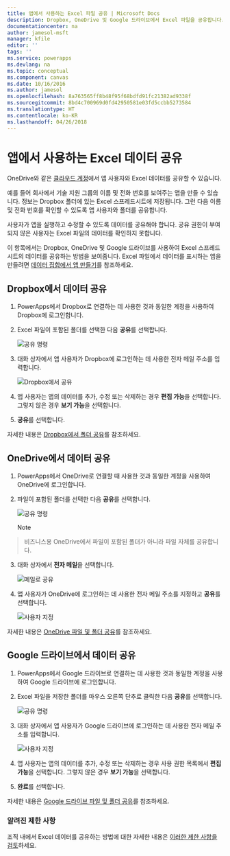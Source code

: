 ```yaml
---
title: 앱에서 사용하는 Excel 파일 공유 | Microsoft Docs
description: Dropbox, OneDrive 및 Google 드라이브에서 Excel 파일을 공유합니다. 사용자는 파일 및 폴더를 편집하고 볼 수 있습니다.
documentationcenter: na
author: jamesol-msft
manager: kfile
editor: ''
tags: ''
ms.service: powerapps
ms.devlang: na
ms.topic: conceptual
ms.component: canvas
ms.date: 10/16/2016
ms.author: jamesol
ms.openlocfilehash: 8a763565ff8b48f95f68bdfd91fc21382ad9338f
ms.sourcegitcommit: 8bd4c700969d0fd42950581e03fd5ccbb5273584
ms.translationtype: HT
ms.contentlocale: ko-KR
ms.lasthandoff: 04/26/2018
---
```

# <a name="share-excel-data-used-by-your-app"></a>앱에서 사용하는 Excel 데이터 공유
OneDrive와 같은 [클라우드 계정](connections/cloud-storage-blob-connections.md)에서 앱 사용자와 Excel 데이터를 공유할 수 있습니다.

예를 들어 회사에서 기술 지원 그룹의 이름 및 전화 번호를 보여주는 앱을 만들 수 있습니다. 정보는 Dropbox 폴더에 있는 Excel 스프레드시트에 저장됩니다. 그런 다음 이름 및 전화 번호를 확인할 수 있도록 앱 사용자와 폴더를 공유합니다.

사용자가 앱을 실행하고 수정할 수 있도록 데이터를 공유해야 합니다. 공유 권한이 부여되지 않은 사용자는 Excel 파일의 데이터를 확인하지 못합니다.

이 항목에서는 Dropbox, OneDrive 및 Google 드라이브를 사용하여 Excel 스프레드시트의 데이터를 공유하는 방법을 보여줍니다. Excel 파일에서 데이터를 표시하는 앱을 만들려면 [데이터 집합에서 앱 만들기](get-started-create-from-data.md)를 참조하세요.

## <a name="share-data-in-dropbox"></a>Dropbox에서 데이터 공유
1. PowerApps에서 Dropbox로 연결하는 데 사용한 것과 동일한 계정을 사용하여 Dropbox에 로그인합니다.
2. Excel 파일이 포함된 폴더를 선택한 다음 **공유**를 선택합니다.  
   
    ![공유 명령](./media/share-app-data/dropbox-share.png)
3. 대화 상자에서 앱 사용자가 Dropbox에 로그인하는 데 사용한 전자 메일 주소를 입력합니다.  
   
    ![Dropbox에서 공유](./media/share-app-data/dropbox-perms.png)
4. 앱 사용자는 앱의 데이터를 추가, 수정 또는 삭제하는 경우 **편집 가능**을 선택합니다. 그렇지 않은 경우 **보기 가능**을 선택합니다.
5. **공유**를 선택합니다.

자세한 내용은 [Dropbox에서 폴더 공유](https://www.dropbox.com/en/help/19)를 참조하세요.

## <a name="share-data-in-onedrive"></a>OneDrive에서 데이터 공유
1. PowerApps에서 OneDrive로 연결할 때 사용한 것과 동일한 계정을 사용하여 OneDrive에 로그인합니다.
2. 파일이 포함된 폴더를 선택한 다음 **공유**를 선택합니다.  
   
    ![공유 명령](./media/share-app-data/onedrive-share.png)
   
    > [!NOTE]
> 비즈니스용 OneDrive에서 파일이 포함된 폴더가 아니라 파일 자체를 공유합니다.
3. 대화 상자에서 **전자 메일**을 선택합니다.
   
    ![메일로 공유](./media/share-app-data/onedrive-email.png)
4. 앱 사용자가 OneDrive에 로그인하는 데 사용한 전자 메일 주소를 지정하고 **공유**를 선택합니다.  
   
    ![사용자 지정](./media/share-app-data/onedrive-perms.png)

자세한 내용은 [OneDrive 파일 및 폴더 공유](https://support.office.com/article/Share-OneDrive-files-and-folders-and-change-permissions-9fcc2f7d-de0c-4cec-93b0-a82024800c07)를 참조하세요.

## <a name="share-data-in-google-drive"></a>Google 드라이브에서 데이터 공유
1. PowerApps에서 Google 드라이브로 연결하는 데 사용한 것과 동일한 계정을 사용하여 Google 드라이브에 로그인합니다.
2. Excel 파일을 저장한 폴더를 마우스 오른쪽 단추로 클릭한 다음 **공유**를 선택합니다.  
   
    ![공유 명령](./media/share-app-data/googledrive-share.png)
3. 대화 상자에서 앱 사용자가 Google 드라이브에 로그인하는 데 사용한 전자 메일 주소를 입력합니다.  
   
    ![사용자 지정](./media/share-app-data/googledrive-perms.png)
4. 앱 사용자는 앱의 데이터를 추가, 수정 또는 삭제하는 경우 사용 권한 목록에서 **편집 가능**을 선택합니다. 그렇지 않은 경우 **보기 가능**을 선택합니다.
5. **완료**를 선택합니다.

자세한 내용은 [Google 드라이브 파일 및 폴더 공유](https://support.google.com/drive/answer/2494822)를 참조하세요.

### <a name="known-limitations"></a>알려진 제한 사항
조직 내에서 Excel 데이터를 공유하는 방법에 대한 자세한 내용은 [이러한 제한 사항을 검토](connections/cloud-storage-blob-connections.md#known-limitations)하세요.


